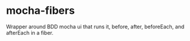 mocha-fibers
============

Wrapper around BDD mocha ui that runs it, before, after, beforeEach, and afterEach in a fiber.